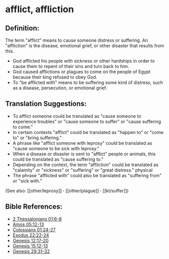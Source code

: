 # afflict, affliction #

## Definition: ##

The term "afflict" means to cause someone distress or suffering. An "affliction" is the disease, emotional grief, or other disaster that results from this.

* God afflicted his people with sickness or other hardships in order to cause them to repent of their sins and turn back to him.
* God caused afflictions or plagues to come on the people of Egypt because their king refused to obey God.
* To "be afflicted with" means to be suffering some kind of distress, such as a disease, persecution, or emotional grief.

## Translation Suggestions: ##

* To afflict someone could be translated as "cause someone to experience troubles" or "cause someone to suffer" or "cause suffering to come."
* In certain contexts "afflict" could be translated as "happen to" or "come to" or "bring suffering."
* A phrase like "afflict someone with leprosy" could be translated as "cause someone to be sick with leprosy."
* When a disease or disaster is sent to "afflict" people or animals, this could be translated as "cause suffering to."
* Depending on the context, the term "affliction" could be translated as "calamity" or "sickness" or "suffering" or "great distress." physical
* The phrase "afflicted with" could also be translated as "suffering from" or "sick with."

(See also: [[other/leprosy]] **·** [[other/plague]] **·** [[kt/suffer]])

## Bible References: ##

* [2 Thessalonians 01:6-8](en/tn/2th/help/01/06)
* [Amos 05:12-13](en/tn/amo/help/05/12)
* [Colossians 01:24-27](en/tn/col/help/01/24)
* [Exodus 22:22-24](en/tn/exo/help/22/22)
* [Genesis 12:17-20](en/tn/gen/help/12/17)
* [Genesis 15:12-13](en/tn/gen/help/15/12)
* [Genesis 29:31-32](en/tn/gen/help/29/31)